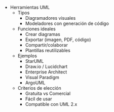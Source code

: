 - Herramientas UML
  - Tipos
    - Diagramadores visuales
    - Modeladores con generación de código
  - Funciones ideales
    - Crear diagramas
    - Exportar (imagen, PDF, código)
    - Compartir/colaborar
    - Plantillas reutilizables
  - Ejemplos
    - StarUML
    - Draw.io / Lucidchart
    - Enterprise Architect
    - Visual Paradigm
    - ArgoUML
  - Criterios de elección
    - Gratuita vs Comercial
    - Fácil de usar
    - Compatible con UML 2.x
